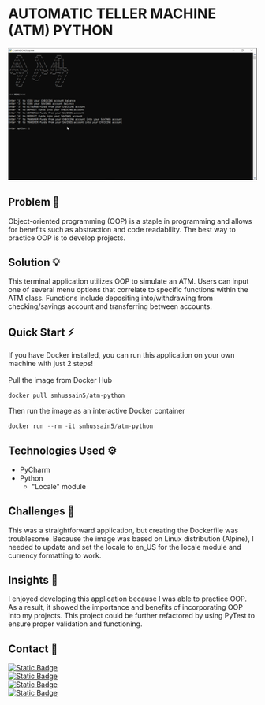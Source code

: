 # AUTOMATIC TELLER MACHINE (ATM) PYTHON

![ATM Python GIF Demonstration](https://github.com/smhussain5/ATM-OOP/blob/main/ATM_OOP_PYTHON.gif?raw=true)

## Problem 🤔

Object-oriented programming (OOP) is a staple in programming and allows for benefits such as abstraction and code readability. The best way to practice OOP is to develop projects.

## Solution 💡

This terminal application utilizes OOP to simulate an ATM. Users can input one of several menu options that correlate to specific functions within the ATM class. Functions include depositing into/withdrawing from checking/savings account and transferring between accounts.

## Quick Start ⚡

If you have Docker installed, you can run this application on your own machine with just 2 steps!
<br>
<br>
Pull the image from Docker Hub
```python
docker pull smhussain5/atm-python
```
Then run the image as an interactive Docker container
```python
docker run --rm -it smhussain5/atm-python
```
## Technologies Used ⚙

- PyCharm
- Python
  - "Locale" module 

## Challenges 💢

This was a straightforward application, but creating the Dockerfile was troublesome. Because the image was based on Linux distribution (Alpine), I needed to update and set the locale to en_US for the locale module and currency formatting to work.

## Insights 💭

I enjoyed developing this application because I was able to practice OOP. As a result, it showed the importance and benefits of incorporating OOP into my projects. This project could be further refactored by using PyTest to ensure proper validation and functioning.

## Contact 📲

[![Static Badge](https://img.shields.io/badge/Send%20me%20an%20email-212121?style=flat-square&logo=gmail&logoColor=EA4335)](mailto:shababhussain525@gmail.com?)<br>
[![Static Badge](https://img.shields.io/badge/Connect_with_me_on_LinkedIn-212121?style=flat-square&logo=linkedin&logoColor=0A66C2)](https://www.linkedin.com/in/shabab-h)<br>
[![Static Badge](https://img.shields.io/badge/Follow_me_on_Twitter-212121?style=flat-square&logo=twitter&logoColor=1D9BF0)](https://twitter.com/shussain_5)<br>
[![Static Badge](https://img.shields.io/badge/Follow_me_on_GitHub-212121?style=flat-square&logo=github&logoColor=FAFAFA)](https://github.com/smhussain5)<br>
